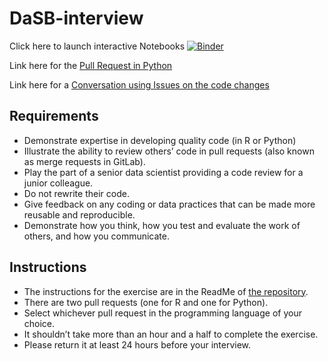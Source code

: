 # DaSB-interview
Click here to launch interactive Notebooks
[![Binder](https://mybinder.org/badge_logo.svg)](https://mybinder.org/v2/gh/ChristinaB/DaSB-interview/main)

Link here for the [Pull Request in Python](https://github.com/gcook-usgs/DaSB-interview/pull/7)

Link here for a [Conversation using Issues on the code changes](https://github.com/ChristinaB/DaSB-interview/issues)

## Requirements
- Demonstrate expertise in developing quality code (in R or Python)
- Illustrate the ability to review others’ code in pull requests (also known as merge requests in GitLab).
- Play the part of a senior data scientist providing a code review for a junior colleague.
- Do not rewrite their code.
- Give feedback on any coding or data practices that can be made more reusable and reproducible.
- Demonstrate how you think, how you test and evaluate the work of others, and how you communicate.

## Instructions
- The instructions for the exercise are in the ReadMe of [the repository](https://github.com/gcook-usgs/DaSB-interview).
- There are two pull requests (one for R and one for Python).
- Select whichever pull request in the programming language of your choice.
- It shouldn’t take more than an hour and a half to complete the exercise.
- Please return it at least 24 hours before your interview.

 
